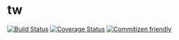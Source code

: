 # tw

[![Build Status](https://travis-ci.org/Toolwatchapp/tw-backend.svg?branch=master)](https://travis-ci.org/Toolwatchapp/tw-backend)
[![Coverage Status](https://coveralls.io/repos/github/Toolwatchapp/tw-backend/badge.svg)](https://coveralls.io/github/Toolwatchapp/tw-backend)
[![Commitizen friendly](https://img.shields.io/badge/commitizen-friendly-brightgreen.svg)](http://commitizen.github.io/cz-cli/)  
